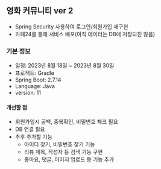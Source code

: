 ## 영화 커뮤니티 ver 2
* Spring Security 사용하여 로그인/회원가입 재구현
* 카페24를 통해 서비스 배포(아직 데이터는 DB에 저장되진 않음)

### 기본 정보
* 일정: 2023년 8월 18일 ~ 2023년 8월 30일
* 프로젝트: Gradle
* Spring Boot: 2.7.14
* Language: Java
* version: 11

#### 개선할 점
* 회원가입시 공백, 중복확인, 비밀번호 체크 필요
* DB 연결 필요
* 추후 추가할 기능
  * 아이디 찾기, 비밀번호 찾기 기능
  * 리뷰 제목, 작성자 등 검색 기능 구현
  * 좋아요, 댓글, 이미지 업로드 등 기능 추가